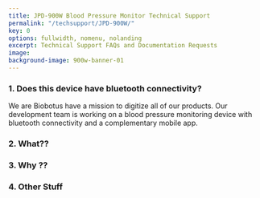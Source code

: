 ```yaml
---
title: JPD-900W Blood Pressure Monitor Technical Support
permalink: "/techsupport/JPD-900W/"
key: 0
options: fullwidth, nomenu, nolanding
excerpt: Technical Support FAQs and Documentation Requests
image: 
background-image: 900w-banner-01
---
```

### 1. Does this device have bluetooth connectivity?
We are Biobotus have a mission to digitize all of our products.  Our development team is working on a blood pressure monitoring device with bluetooth connectivity and a complementary mobile app.

### 2. What??
### 3. Why ??
### 4. Other Stuff
